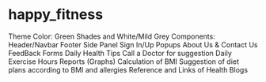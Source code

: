 # happy_fitness
Theme Color: Green Shades and White/Mild Grey
Components:
Header/Navbar
Footer
Side Panel
Sign In/Up Popups
About Us & Contact Us FeedBack Forms
Daily Health Tips
Call a Doctor for suggestion
Daily Exercise Hours Reports (Graphs)
Calculation of BMI
Suggestion of diet plans according to BMI and allergies
Reference and Links of Health Blogs

